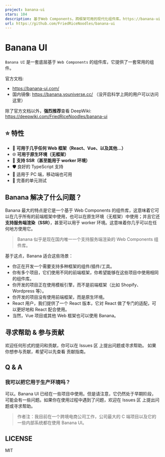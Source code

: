 ```yaml
---
project: banana-ui
stars: 104
description: 基于Web Components，跨框架可用的现代化组件库。https://banana-ui.com
url: https://github.com/FriedRiceNoodles/banana-ui
---
```


Banana UI
=========

`Banana UI` 是一套底层基于 `Web Components` 的组件库，它提供了一套常用的组件。

官方文档:

-   https://banana-ui.com/
-   国内镜像: https://banana.youniverse.cc/ （没开启科学上网的用户可以访问这里）

除了官方文档以外，**强烈推荐**查看 DeepWiki: https://deepwiki.com/FriedRiceNoodles/banana-ui

⭐️ 特性
-----

-   🧩 **可用于几乎任何 Web 框架（React、Vue、以及其他...）**
-   🌐 **可用于原生环境（无框架）**
-   🚀 **支持 SSR（甚至能用于 worker 环境）**
-   🛡 良好的 TypeScript 支持
-   📱 适用于 PC 端，移动端也可用
-   🧪 完善的单元测试

Banana 解决了什么问题？
---------------

Banana 最大的特点是它是一个基于 Web Components 的组件库，这意味着它可以在几乎所有的前端框架中使用，也可以在原生环境（无框架）中使用；并且它还**支持服务端渲染（SSR）**，甚至可以用于 worker 环境。这意味着你几乎可以在任何地方使用它。

> Banana 似乎是现在国内唯一一个支持服务端渲染的 Web Components 组件库。

基于这点，Banana 适合这些场景：

-   你正在开发一个需要支持多种框架的组件/插件/工具。
-   你有多个项目，它们使用不同的前端框架，你希望能够在这些项目中使用相同的组件库。
-   你开发的项目正在使用模板引擎，而不是前端框架（比如 Shopify、Wordpress 等）。
-   你开发的项目没有使用前端框架，而是原生环境。
-   React 用户，我们提供了一个 React 版本，它对 React 做了专门的适配，可以更好地和 React 配合使用。
-   当然，Vue 项目或其他 Web 框架也可以使用 Banana。

寻求帮助 & 参与贡献
-----------

欢迎任何形式的提问和贡献，你可以在 Issues 区 上提出问题或寻求帮助。 如果你想参与贡献，希望可以先查看 贡献指南。

Q & A
-----

### 我可以把它用于生产环境吗？

可以。Banana UI 已经在一些项目中使用。但是请注意，它仍然处于早期阶段，可能会有一些问题。如果你在使用过程中遇到了问题，欢迎在 Issues 区 上提出问题或寻求帮助。

> 作者注：我目前在一个跨境电商公司工作，公司最大的 C 端项目以及它的一些内部系统都在使用 Banana UI。

LICENSE
-------

MIT
